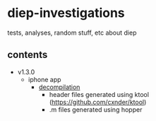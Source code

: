 # diep-investigations
tests, analyses, random stuff, etc about diep

## contents
- v1.3.0
  - iphone app
    - [decompilation](v1.3.0/iphone/decompilation)
      - header files generated using ktool (https://github.com/cxnder/ktool)
      - .m files generated using hopper
